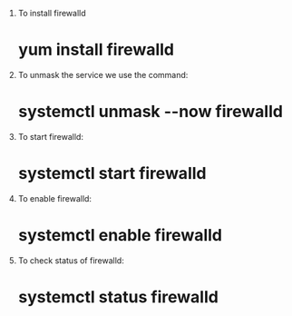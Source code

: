 1. To install firewalld
	# yum install firewalld

2. To unmask the service we use the command:
	# systemctl unmask --now firewalld

3. To start firewalld:
	# systemctl start firewalld
	
4. To enable firewalld:
	# systemctl enable firewalld
	
5. To check status of firewalld:
	# systemctl status firewalld